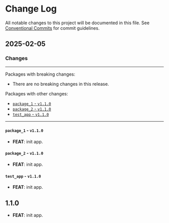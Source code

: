 # Change Log

All notable changes to this project will be documented in this file.
See [Conventional Commits](https://conventionalcommits.org) for commit guidelines.

## 2025-02-05

### Changes

---

Packages with breaking changes:

 - There are no breaking changes in this release.

Packages with other changes:

 - [`package_1` - `v1.1.0`](#package_1---v110)
 - [`package_2` - `v1.1.0`](#package_2---v110)
 - [`test_app` - `v1.1.0`](#test_app---v110)

---

#### `package_1` - `v1.1.0`

 - **FEAT**: init app.

#### `package_2` - `v1.1.0`

 - **FEAT**: init app.

#### `test_app` - `v1.1.0`

 - **FEAT**: init app.

## 1.1.0

 - **FEAT**: init app.

